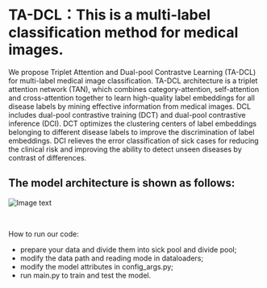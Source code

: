 # TA-DCL：This is a multi-label classification method for medical images.

We propose Triplet Attention and Dual-pool Contrastve Learning (TA-DCL) for multi-label medical image classification. TA-DCL architecture is a triplet attention network (TAN), which combines category-attention, self-attention and cross-attention together to learn high-quality label embeddings for all disease labels by mining effective information from medical images. DCL includes dual-pool contrastive training (DCT) and dual-pool contrastive inference (DCI). DCT optimizes the clustering centers of label embeddings belonging to different disease labels to improve the discrimination of label embeddings. DCI relieves the error classification of sick cases for reducing the clinical risk and improving the ability to detect unseen diseases by contrast of differences.

## The model architecture is shown as follows:
![Image text](https://github.com/ZhangYH0502/TA-DCL/blob/master/fig8.png)

<br>

How to run our code: <br>
* prepare your data and divide them into sick pool and divide pool; <br>
* modify the data path and reading mode in dataloaders; <br>
* modify the model attributes in config_args.py; <br>
* run main.py to train and test the model.
